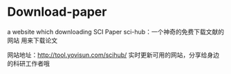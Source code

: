 # Download-paper
a website which downloading SCI Paper
sci-hub：一个神奇的免费下载文献的网站
用来下载论文

网站地址：http://tool.yovisun.com/scihub/
实时更新可用的网站，分享给身边的科研工作者哦
